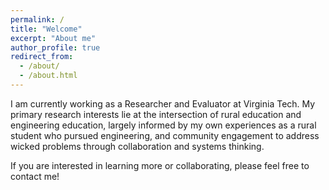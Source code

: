 ```yaml
---
permalink: /
title: "Welcome"
excerpt: "About me"
author_profile: true
redirect_from: 
  - /about/
  - /about.html
---
```

I am currently working as a Researcher and Evaluator at Virginia Tech. My primary research interests lie at the intersection of rural education and engineering education, largely informed by my own experiences as a rural student who pursued engineering, and community engagement to address wicked problems through collaboration and systems thinking. 

If you are interested in learning more or collaborating, please feel free to contact me!
